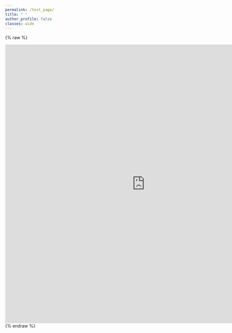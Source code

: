 ```yaml
---
permalink: /test_page/
title: " "
author_profile: false
classes: wide
---
```


{% raw %}
<iframe width="900" height="900" src="https://datastudio.google.com/embed/reporting/4c320103-2a75-46c4-9fa9-101d94ae3e4a/page/dGsqB" frameborder="0" style="border:0" allowfullscreen></iframe>{% endraw %}
